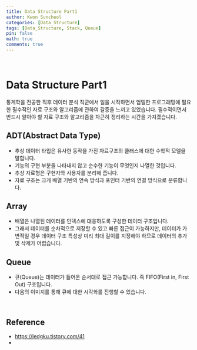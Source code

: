 ```yaml
---
title: Data Structure Part1
author: Kwon Suncheol
categories: [Data_Structure]
tags: [Data_Structure, Stack, Queue]
pin: false
math: true
comments: true
---
```


<br>

# Data Structure Part1



 통계학을 전공한 직후 데이터 분석 직군에서 일을 시작하면서 엄밀한 프로그래밍에 필요한 필수적인 자료 구조와 알고리즘에 관하여 갈증을 느끼고 있었습니다. 필수적이면서 반드시 알아야 할 자료 구조와 알고리즘을 차근히 정리하는 시간을 가지겠습니다.

 

## ADT(Abstract Data Type)

- 추상 데이터 타입은 유사한 동작을 가진 자료구조의 클래스에 대한 수학적 모델을 말합니다.
- 기능의 구현 부분을 나타내지 않고 순수한 기능이 무엇인지 나열한 것입니다.
- 추상 자료형은 구현자와 사용자를 분리해 줍니다.
- 자료 구조는 크게 배열 기반의 연속 방식과 포인터 기반의 연결 방식으로 분류합니다. 



## Array

- 배열은 나열된 데이터를 인덱스에 대응하도록 구성한 데이터 구조입니다.
- 그래서 데이터를 순차적으로 저장할 수 있고 빠른 접근이 가능하지만, 데이터가 가변적일 경우 데이터 구조 특성상 미리 최대 길이를 지정해야 하므로 데이터의 추가 및 삭제가 어렵습니다.



## Queue

- 큐(Queue)는 데이터가 들어온 순서대로 접근 가능합니다. 즉 FIFO(First in, First Out) 구조입니다. 
- 다음의 이미지를 통해 큐에 대한 시각화를 진행할 수 있습니다.
  


<br>


## Reference

- https://ledgku.tistory.com/41
- 

